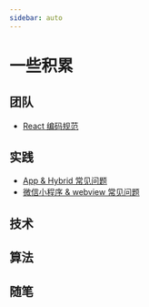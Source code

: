 ```yaml
---
sidebar: auto
---
```


# 一些积累

## 团队

- [React 编码规范](/blog/react_rules.md)

## 实践

- [App & Hybrid 常见问题](/blog/app_hybrid_problems.md)
- [微信小程序 & webview 常见问题](/blog/wx_normal_problems.md)

## 技术

## 算法

## 随笔
